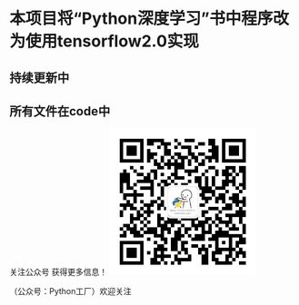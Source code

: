 本项目将“Python深度学习”书中程序改为使用tensorflow2.0实现
=
持续更新中
--
所有文件在code中
--
 关注公众号 获得更多信息！<bar>
 ![images](images/公众号.jpg)
  
（公众号：Python工厂）欢迎关注
